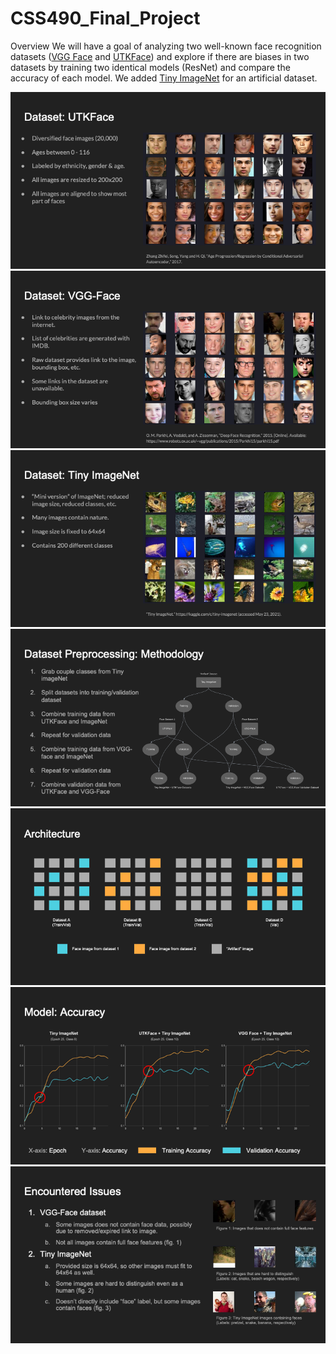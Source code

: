 # CSS490_Final_Project
Overview
We will have a goal of analyzing two well-known face recognition datasets ([VGG Face](https://www.robots.ox.ac.uk/~vgg/data/vgg_face/) and [UTKFace](https://susanqq.github.io/UTKFace/)) and explore if there are biases in two datasets by training two identical models (ResNet) and compare the accuracy of each model. We added [Tiny ImageNet](https://www.kaggle.com/c/tiny-imagenet) for an artificial dataset.


![](Images/UTK.png)
![](Images/VGG.png)
![](Images/TinyImageNet.png)
![](Images/Methodology.png)
![](Images/Architecture.png)
![](Images/Accuracy.png)
![](Images/EncounteredIssues.png)









